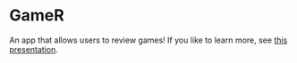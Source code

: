 # GameR

An app that allows users to review games! If you like to learn more, see [this presentation](https://docs.google.com/presentation/d/1v3UnP9MN6xzV4c2eCs-qTRgoaSJCbGjj_8fN5xK2zLE/edit#slide=id.g17aebad1d28_0_0).
